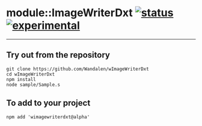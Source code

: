 
# module::ImageWriterDxt  [![status](https://github.com/Wandalen/wImageWriterDxt/workflows/publish/badge.svg)](https://github.com/Wandalen/wImageWriterDxt/actions?query=workflow%3Apublish) [![experimental](https://img.shields.io/badge/stability-experimental-orange.svg)](https://github.com/emersion/stability-badges#experimental)

___

## Try out from the repository
```
git clone https://github.com/Wandalen/wImageWriterDxt
cd wImageWriterDxt
npm install
node sample/Sample.s
```

## To add to your project
```
npm add 'wimagewriterdxt@alpha'
```




